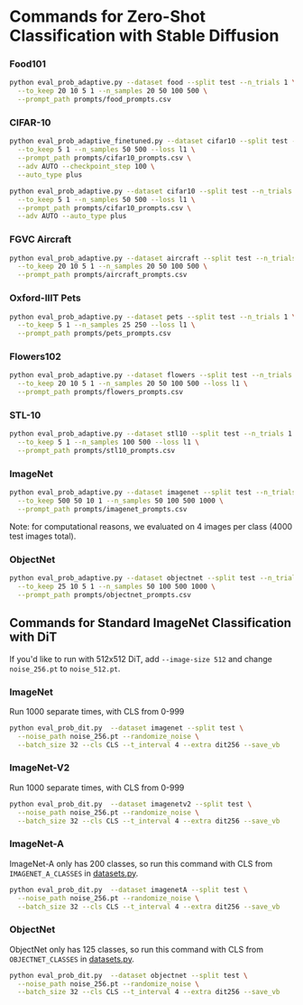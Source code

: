 # Commands for Zero-Shot Classification with Stable Diffusion 
### Food101
```bash
python eval_prob_adaptive.py --dataset food --split test --n_trials 1 \
  --to_keep 20 10 5 1 --n_samples 20 50 100 500 \
  --prompt_path prompts/food_prompts.csv
```

### CIFAR-10
```bash
python eval_prob_adaptive_finetuned.py --dataset cifar10 --split test --n_trials 1 \
  --to_keep 5 1 --n_samples 50 500 --loss l1 \
  --prompt_path prompts/cifar10_prompts.csv \
  --adv AUTO --checkpoint_step 100 \
  --auto_type plus
```

```bash
python eval_prob_adaptive.py --dataset cifar10 --split test --n_trials 1 \
  --to_keep 5 1 --n_samples 50 500 --loss l1 \
  --prompt_path prompts/cifar10_prompts.csv \
  --adv AUTO --auto_type plus
```

### FGVC Aircraft
```bash
python eval_prob_adaptive.py --dataset aircraft --split test --n_trials 1 \
  --to_keep 20 10 5 1 --n_samples 20 50 100 500 \
  --prompt_path prompts/aircraft_prompts.csv
```

### Oxford-IIIT Pets
```bash
python eval_prob_adaptive.py --dataset pets --split test --n_trials 1 \
  --to_keep 5 1 --n_samples 25 250 --loss l1 \
  --prompt_path prompts/pets_prompts.csv
```

### Flowers102
```bash
python eval_prob_adaptive.py --dataset flowers --split test --n_trials 1 \
  --to_keep 20 10 5 1 --n_samples 20 50 100 500 --loss l1 \
  --prompt_path prompts/flowers_prompts.csv
```

### STL-10
```bash
python eval_prob_adaptive.py --dataset stl10 --split test --n_trials 1 \
  --to_keep 5 1 --n_samples 100 500 --loss l1 \
  --prompt_path prompts/stl10_prompts.csv
```

### ImageNet
```bash
python eval_prob_adaptive.py --dataset imagenet --split test --n_trials 1 \
  --to_keep 500 50 10 1 --n_samples 50 100 500 1000 \
  --prompt_path prompts/imagenet_prompts.csv
```

Note: for computational reasons, we evaluated on 4 images per class (4000 test images total).

### ObjectNet
```bash
python eval_prob_adaptive.py --dataset objectnet --split test --n_trials 1 \
  --to_keep 25 10 5 1 --n_samples 50 100 500 1000 \
  --prompt_path prompts/objectnet_prompts.csv
```

## Commands for Standard ImageNet Classification with DiT
If you'd like to run with 512x512 DiT, add `--image-size 512` and change `noise_256.pt` to `noise_512.pt`.
### ImageNet
Run 1000 separate times, with CLS from 0-999
```bash
python eval_prob_dit.py  --dataset imagenet --split test \
  --noise_path noise_256.pt --randomize_noise \
  --batch_size 32 --cls CLS --t_interval 4 --extra dit256 --save_vb
```
### ImageNet-V2
Run 1000 separate times, with CLS from 0-999
```bash
python eval_prob_dit.py  --dataset imagenetv2 --split test \
  --noise_path noise_256.pt --randomize_noise \
  --batch_size 32 --cls CLS --t_interval 4 --extra dit256 --save_vb
```
### ImageNet-A
ImageNet-A only has 200 classes, so run this command with CLS from `IMAGENET_A_CLASSES` in [datasets.py](diffusion/datasets.py).
```bash
python eval_prob_dit.py  --dataset imagenetA --split test \
  --noise_path noise_256.pt --randomize_noise \
  --batch_size 32 --cls CLS --t_interval 4 --extra dit256 --save_vb
```
### ObjectNet
ObjectNet only has 125 classes, so run this command with CLS from `OBJECTNET_CLASSES` in [datasets.py](diffusion/datasets.py).
```bash
python eval_prob_dit.py  --dataset objectnet --split test \
  --noise_path noise_256.pt --randomize_noise \
  --batch_size 32 --cls CLS --t_interval 4 --extra dit256 --save_vb
```

